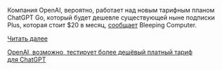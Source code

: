 <!--2025-08-05 14:28:48-->
<div class="yb">
  <div class="rss habr"><p>Компания OpenAI, вероятно, работает над новым тарифным планом ChatGPT Go, который будет дешевле существующей ныне подписки Plus, которая стоит $20&nbsp;в&nbsp;месяц, <a href="https://www.bleepingcomputer.com/news/artificial-intelligence/openai-may-be-testing-a-cheaper-paid-plan-for-chatgpt/" rel="noopener noreferrer nofollow">сообщает</a> Bleeping Computer. </p> <a href="https://habr.com/ru/articles/934266/#habracut">Читать далее</a> <p class="titl"><a href="https://habr.com/ru/news/934266/?utm_source=habrahabr&utm_medium=rss&utm_campaign=934266">OpenAI, возможно, тестирует более дешёвый платный тариф для ChatGPT</a></p></div>
</div>
